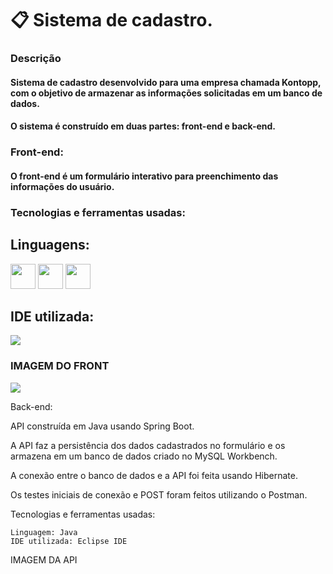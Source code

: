 # 📋 Sistema de cadastro.

### Descrição

#### Sistema de cadastro desenvolvido para uma empresa chamada Kontopp, com o objetivo de armazenar as informações solicitadas em um banco de dados.

#### O sistema é construído em duas partes: front-end e back-end.

### Front-end:

#### O front-end é um formulário interativo para preenchimento das informações do usuário.

### Tecnologias e ferramentas usadas:

## Linguagens: 

<dev>
     <img src="https://cdn.jsdelivr.net/gh/devicons/devicon@latest/icons/javascript/javascript-original.svg" width="40" length="40"/>
     <img src="https://cdn.jsdelivr.net/gh/devicons/devicon@latest/icons/html5/html5-original.svg" width="40" length="40"/>
     <img src="https://cdn.jsdelivr.net/gh/devicons/devicon@latest/icons/css3/css3-original.svg" width="40" length="40"/>
</dev>

## IDE utilizada:

<img src="https://cdn.jsdelivr.net/gh/devicons/devicon@latest/icons/vscode/vscode-original.svg" />

### IMAGEM DO FRONT

![]("https://raw.githubusercontent.com/Carloshpjacinto/Sistema-de-cadastro-de-funcionarios/main/Imagens/Captura%20de%20tela(Formulario).png")

Back-end:

API construída em Java usando Spring Boot.

A API faz a persistência dos dados cadastrados no formulário e os armazena em um banco de dados criado no MySQL Workbench.

A conexão entre o banco de dados e a API foi feita usando Hibernate.

Os testes iniciais de conexão e POST foram feitos utilizando o Postman.

Tecnologias e ferramentas usadas:

    Linguagem: Java
    IDE utilizada: Eclipse IDE

IMAGEM DA API
